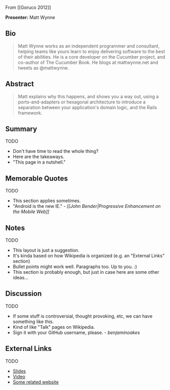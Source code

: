 From [[Goruco 2012]]

**Presenter:** Matt Wynne

## Bio

> Matt Wynne works as an independent programmer and consultant, helping teams like yours learn to enjoy delivering software to the best of their abilities. He is a core developer on the Cucumber project, and co-author of The Cucumber Book. He blogs at mattwynne.net and tweets as @mattwynne.

## Abstract

> Matt explains why this happens, and shows you a way out, using a ports-and-adapters or hexagonal architecture to introduce a separation between your application's domain logic, and the Rails framework.

## Summary

TODO

* Don't have time to read the whole thing?
* Here are the takeaways.
* "This page in a nutshell."

## Memorable Quotes

TODO

* This section applies sometimes.
* "Android is the new IE." - _[[John Bender|Progressive Enhancement on the Mobile Web]]_

## Notes

TODO

* This layout is just a suggestion.
* It's kinda based on how Wikipedia is organized (e.g. an "External Links" section)
* Bullet points might work well.  Paragraphs too.  Up to you.  :)
* This section is probably enough, but just in case here are some other ideas...

## Discussion

TODO

* If some stuff is controversial, thought provoking, etc, we can have something like this.
* Kind of like "Talk" pages on Wikipedia.
* Sign it with your GitHub username, please.  - _benjaminoakes_

## External Links

TODO

* [Slides](http://www.example.com/)
* [Video](http://www.example.com/)
* [Some related website](http://www.example.com/)